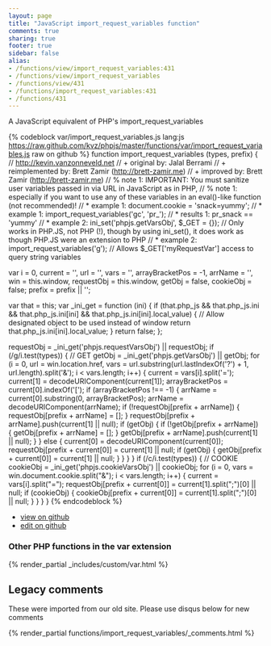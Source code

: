 ```yaml
---
layout: page
title: "JavaScript import_request_variables function"
comments: true
sharing: true
footer: true
sidebar: false
alias:
- /functions/view/import_request_variables:431
- /functions/view/import_request_variables
- /functions/view/431
- /functions/import_request_variables:431
- /functions/431
---
```

<!-- Generated by Rakefile:build -->
A JavaScript equivalent of PHP's import_request_variables

{% codeblock var/import_request_variables.js lang:js https://raw.github.com/kvz/phpjs/master/functions/var/import_request_variables.js raw on github %}
function import_request_variables (types, prefix) {
  // http://kevin.vanzonneveld.net
  // +      original by: Jalal Berrami
  // + reimplemented by: Brett Zamir (http://brett-zamir.me)
  // + improved by: Brett Zamir (http://brett-zamir.me)
  // %          note 1: IMPORTANT: You must sanitize user variables passed in via URL in JavaScript as in PHP,
  // %          note 1: especially if you want to use any of these variables in an eval()-like function (not recommended)!
  // *        example 1: document.cookie = 'snack=yummy';
  // *        example 1: import_request_variables('gc', 'pr_');
  // *        results 1: pr_snack == 'yummy'
  // *        example 2: ini_set('phpjs.getVarsObj', $_GET = {}); // Only works in PHP.JS, not PHP (!), though by using ini_set(), it does work as though PHP.JS were an extension to PHP
  // *        example 2: import_request_variables('g'); // Allows $_GET['myRequestVar'] access to query string variables
  
  var i = 0,
    current = '',
    url = '',
    vars = '',
    arrayBracketPos = -1,
    arrName = '',
    win = this.window,
    requestObj = this.window,
    getObj = false,
    cookieObj = false;
  prefix = prefix || '';

  var that = this;
  var _ini_get = function (ini) {
    if (that.php_js && that.php_js.ini && that.php_js.ini[ini] && that.php_js.ini[ini].local_value) { // Allow designated object to be used instead of window
      return that.php_js.ini[ini].local_value;
    }
    return false;
  };

  requestObj = _ini_get('phpjs.requestVarsObj') || requestObj;
  if (/g/i.test(types)) { // GET
    getObj = _ini_get('phpjs.getVarsObj') || getObj;
    for (i = 0, url = win.location.href, vars = url.substring(url.lastIndexOf('?') + 1, url.length).split('&'); i < vars.length; i++) {
      current = vars[i].split('=');
      current[1] = decodeURIComponent(current[1]);
      arrayBracketPos = current[0].indexOf('[');
      if (arrayBracketPos !== -1) {
        arrName = current[0].substring(0, arrayBracketPos);
        arrName = decodeURIComponent(arrName);
        if (!requestObj[prefix + arrName]) {
          requestObj[prefix + arrName] = [];
        }
        requestObj[prefix + arrName].push(current[1] || null);
        if (getObj) {
          if (!getObj[prefix + arrName]) {
            getObj[prefix + arrName] = [];
          }
          getObj[prefix + arrName].push(current[1] || null);
        }
      } else {
        current[0] = decodeURIComponent(current[0]);
        requestObj[prefix + current[0]] = current[1] || null;
        if (getObj) {
          getObj[prefix + current[0]] = current[1] || null;
        }
      }
    }
  }
  if (/c/i.test(types)) { // COOKIE
    cookieObj = _ini_get('phpjs.cookieVarsObj') || cookieObj;
    for (i = 0, vars = win.document.cookie.split("&"); i < vars.length; i++) {
      current = vars[i].split("=");
      requestObj[prefix + current[0]] = current[1].split(";")[0] || null;
      if (cookieObj) {
        cookieObj[prefix + current[0]] = current[1].split(";")[0] || null;
      }
    }
  }
}
{% endcodeblock %}

 - [view on github](https://github.com/kvz/phpjs/blob/master/functions/var/import_request_variables.js)
 - [edit on github](https://github.com/kvz/phpjs/edit/master/functions/var/import_request_variables.js)


### Other PHP functions in the var extension
{% render_partial _includes/custom/var.html %}
## Legacy comments
These were imported from our old site. Please use disqus below for new comments
<div style="overflow-y: scroll; max-height: 500px;">
{% render_partial functions/import_request_variables/_comments.html %}
</div>
